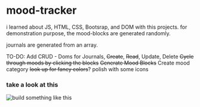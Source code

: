 # mood-tracker
i learned about JS, HTML, CSS, Bootsrap, and DOM with this projects.
for demonstration purpose, the mood-blocks are generated randomly.

journals are generated from an array.

TO-DO:
Add CRUD - Doms for Journals, ~~Create~~, ~~Read~~, Update, Delete
~~Cycle through moods by clicking the blocks~~
~~Generate Mood Blocks~~
Create mood category
~~look up for fancy colors~~?
polish with some icons

### take a look at this
![build something like this](https://sheenaofthejournal.com/wp-content/uploads/2017/10/bossgirlbujo-1024x1024.jpg "something like this (but digital)")
